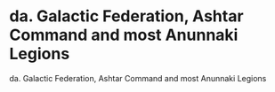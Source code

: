 # da. Galactic Federation, Ashtar Command and most Anunnaki Legions

da. Galactic Federation, Ashtar Command and most Anunnaki Legions